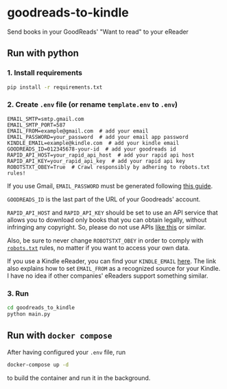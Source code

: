 # goodreads-to-kindle
Send books in your GoodReads' "Want to read" to your eReader

## Run with python

 ### 1. Install requirements
```sh
pip install -r requirements.txt
```

 ### 2. Create `.env` file (or rename `template.env` to `.env`)

```properties
EMAIL_SMTP=smtp.gmail.com
EMAIL_SMTP_PORT=587
EMAIL_FROM=example@gmail.com  # add your email
EMAIL_PASSWORD=your_password  # add your email app password
KINDLE_EMAIL=example@kindle.com  # add your kindle email
GOODREADS_ID=012345678-your-id  # add your goodreads id
RAPID_API_HOST=your_rapid_api_host  # add your rapid api host
RAPID_API_KEY=your_rapid_api_key  # add your rapid api key
ROBOTSTXT_OBEY=True  # Crawl responsibly by adhering to robots.txt rules!
```
If you use Gmail, `EMAIL_PASSWORD` must be generated following [this guide](https://support.google.com/mail/answer/185833).

`GOODREADS_ID` is the last part of the URL of your Goodreads' account.

`RAPID_API_HOST` and `RAPID_API_KEY` should be set to use an API service that allows you to download only books that you can obtain legally, without infringing any copyright. So, please do not use APIs [like this](https://rapidapi.com/tribestick-tribestick-default/api/annas-archive-api) or similar.

Also, be sure to never change `ROBOTSTXT_OBEY` in order to comply with [`robots.txt`](https://www.goodreads.com/robots.txt) rules, no matter if you want to access your own data.

If you use a Kindle eReader, you can find your `KINDLE_EMAIL` [here](https://www.amazon.com/sendtokindle/email). The link also explains how to set `EMAIL_FROM` as a recognized source for your Kindle. I have no idea if other companies' eReaders support something similar.

### 3. Run

```sh
cd goodreads_to_kindle
python main.py
```

## Run with `docker compose`

After having configured your `.env` file, run
```sh
docker-compose up -d
```
to build the container and run it in the background.
